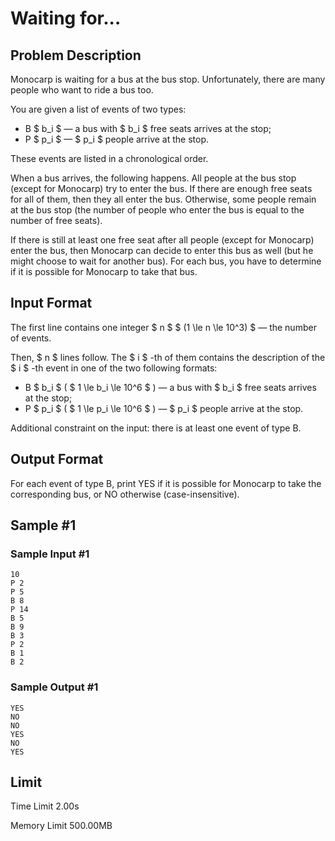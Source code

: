 # Waiting for...

## Problem Description

Monocarp is waiting for a bus at the bus stop. Unfortunately, there are many people who want to ride a bus too.

You are given a list of events of two types:

- B $ b_i $ — a bus with $ b_i $ free seats arrives at the stop;
- P $ p_i $ — $ p_i $ people arrive at the stop.

These events are listed in a chronological order.

When a bus arrives, the following happens. All people at the bus stop (except for Monocarp) try to enter the bus. If there are enough free seats for all of them, then they all enter the bus. Otherwise, some people remain at the bus stop (the number of people who enter the bus is equal to the number of free seats).

If there is still at least one free seat after all people (except for Monocarp) enter the bus, then Monocarp can decide to enter this bus as well (but he might choose to wait for another bus). For each bus, you have to determine if it is possible for Monocarp to take that bus.

## Input Format

The first line contains one integer $ n $ $ (1 \le n \le 10^3) $ — the number of events.

Then, $ n $ lines follow. The $ i $ -th of them contains the description of the $ i $ -th event in one of the two following formats:

- B $ b_i $ ( $ 1 \le b_i \le 10^6 $ ) — a bus with $ b_i $ free seats arrives at the stop;
- P $ p_i $ ( $ 1 \le p_i \le 10^6 $ ) — $ p_i $ people arrive at the stop.

Additional constraint on the input: there is at least one event of type B.

## Output Format

For each event of type B, print YES if it is possible for Monocarp to take the corresponding bus, or NO otherwise (case-insensitive).

## Sample #1

### Sample Input #1

```
10
P 2
P 5
B 8
P 14
B 5
B 9
B 3
P 2
B 1
B 2
```

### Sample Output #1

```
YES
NO
NO
YES
NO
YES
```

## Limit



Time Limit
2.00s

Memory Limit
500.00MB